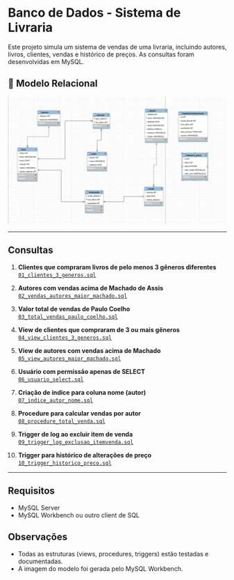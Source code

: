 # Banco de Dados - Sistema de Livraria
Este projeto simula um sistema de vendas de uma livraria, incluindo autores, livros, clientes, vendas e histórico de preços. As consultas foram desenvolvidas em MySQL.

## 🔗 Modelo Relacional

![Modelo Relacional](imagem/bd.png)

---

## Consultas

1. **Clientes que compraram livros de pelo menos 3 gêneros diferentes**  
   [`01_clientes_3_generos.sql`](consultas/01_clientes_3_generos.sql)

2. **Autores com vendas acima de Machado de Assis**  
   [`02_vendas_autores_maior_machado.sql`](consultas/02_vendas_autores_maior_machado.sql)

3. **Valor total de vendas de Paulo Coelho**  
   [`03_total_vendas_paulo_coelho.sql`](consultas/03_total_vendas_paulo_coelho.sql)

4. **View de clientes que compraram de 3 ou mais gêneros**  
   [`04_view_clientes_3_generos.sql`](consultas/04_view_clientes_3_generos.sql)

5. **View de autores com vendas acima de Machado**  
   [`05_view_autores_maior_machado.sql`](consultas/05_view_autores_maior_machado.sql)

6. **Usuário com permissão apenas de SELECT**  
   [`06_usuario_select.sql`](consultas/06_usuario_select.sql)

7. **Criação de índice para coluna nome (autor)**  
   [`07_indice_autor_nome.sql`](consultas/07_indice_autor_nome.sql)

8. **Procedure para calcular vendas por autor**  
   [`08_procedure_total_venda.sql`](consultas/08_procedure_total_venda.sql)

9. **Trigger de log ao excluir item de venda**  
   [`09_trigger_log_exclusao_itemvenda.sql`](consultas/09_trigger_log_exclusao_itemvenda.sql)

10. **Trigger para histórico de alterações de preço**  
    [`10_trigger_historico_preco.sql`](consultas/10_trigger_historico_preco.sql)

---

## Requisitos
- MySQL Server
- MySQL Workbench ou outro client de SQL

## Observações
- Todas as estruturas (views, procedures, triggers) estão testadas e documentadas.
- A imagem do modelo foi gerada pelo MySQL Workbench.
